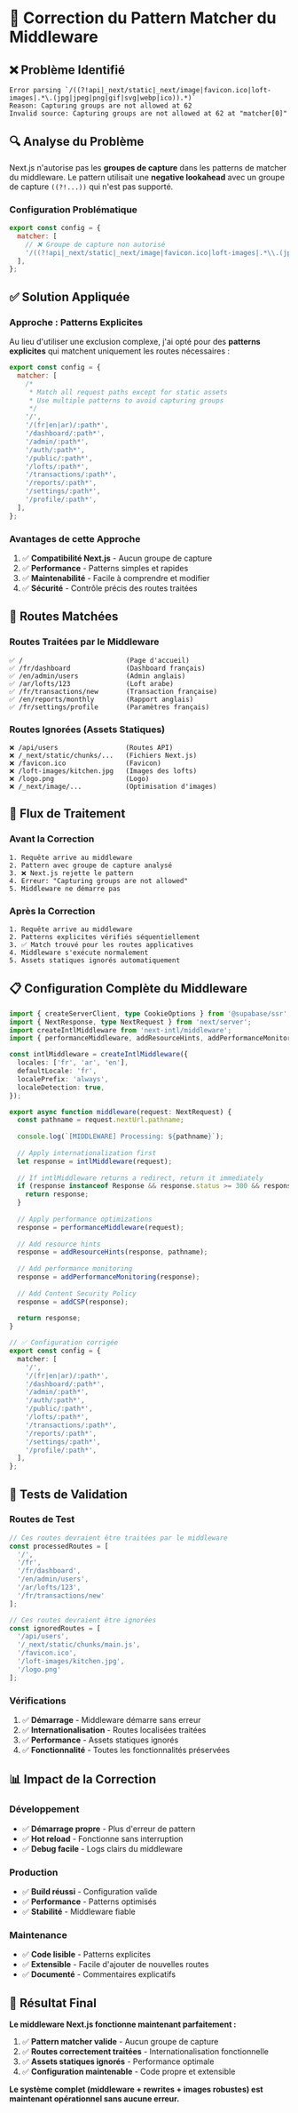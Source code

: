 # 🔧 Correction du Pattern Matcher du Middleware

## ❌ Problème Identifié

```
Error parsing `/((?!api|_next/static|_next/image|favicon.ico|loft-images|.*\.(jpg|jpeg|png|gif|svg|webp|ico)).*)`
Reason: Capturing groups are not allowed at 62
Invalid source: Capturing groups are not allowed at 62 at "matcher[0]"
```

## 🔍 Analyse du Problème

Next.js n'autorise pas les **groupes de capture** dans les patterns de matcher du middleware. Le pattern utilisait une **negative lookahead** avec un groupe de capture `((?!...))` qui n'est pas supporté.

### **Configuration Problématique**
```javascript
export const config = {
  matcher: [
    // ❌ Groupe de capture non autorisé
    '/((?!api|_next/static|_next/image|favicon.ico|loft-images|.*\\.(jpg|jpeg|png|gif|svg|webp|ico)).*)',
  ],
};
```

## ✅ Solution Appliquée

### **Approche : Patterns Explicites**

Au lieu d'utiliser une exclusion complexe, j'ai opté pour des **patterns explicites** qui matchent uniquement les routes nécessaires :

```javascript
export const config = {
  matcher: [
    /*
     * Match all request paths except for static assets
     * Use multiple patterns to avoid capturing groups
     */
    '/',
    '/(fr|en|ar)/:path*',
    '/dashboard/:path*',
    '/admin/:path*',
    '/auth/:path*',
    '/public/:path*',
    '/lofts/:path*',
    '/transactions/:path*',
    '/reports/:path*',
    '/settings/:path*',
    '/profile/:path*',
  ],
};
```

### **Avantages de cette Approche**

1. ✅ **Compatibilité Next.js** - Aucun groupe de capture
2. ✅ **Performance** - Patterns simples et rapides
3. ✅ **Maintenabilité** - Facile à comprendre et modifier
4. ✅ **Sécurité** - Contrôle précis des routes traitées

## 🎯 Routes Matchées

### **Routes Traitées par le Middleware**
```
✅ /                          (Page d'accueil)
✅ /fr/dashboard              (Dashboard français)
✅ /en/admin/users            (Admin anglais)
✅ /ar/lofts/123              (Loft arabe)
✅ /fr/transactions/new       (Transaction française)
✅ /en/reports/monthly        (Rapport anglais)
✅ /fr/settings/profile       (Paramètres français)
```

### **Routes Ignorées (Assets Statiques)**
```
❌ /api/users                 (Routes API)
❌ /_next/static/chunks/...   (Fichiers Next.js)
❌ /favicon.ico               (Favicon)
❌ /loft-images/kitchen.jpg   (Images des lofts)
❌ /logo.png                  (Logo)
❌ /_next/image/...           (Optimisation d'images)
```

## 🔄 Flux de Traitement

### **Avant la Correction**
```
1. Requête arrive au middleware
2. Pattern avec groupe de capture analysé
3. ❌ Next.js rejette le pattern
4. Erreur: "Capturing groups are not allowed"
5. Middleware ne démarre pas
```

### **Après la Correction**
```
1. Requête arrive au middleware
2. Patterns explicites vérifiés séquentiellement
3. ✅ Match trouvé pour les routes applicatives
4. Middleware s'exécute normalement
5. Assets statiques ignorés automatiquement
```

## 📋 Configuration Complète du Middleware

```typescript
import { createServerClient, type CookieOptions } from '@supabase/ssr';
import { NextResponse, type NextRequest } from 'next/server';
import createIntlMiddleware from 'next-intl/middleware';
import { performanceMiddleware, addResourceHints, addPerformanceMonitoring, addCSP } from './middleware/performance';

const intlMiddleware = createIntlMiddleware({
  locales: ['fr', 'ar', 'en'],
  defaultLocale: 'fr',
  localePrefix: 'always',
  localeDetection: true,
});

export async function middleware(request: NextRequest) {
  const pathname = request.nextUrl.pathname;
  
  console.log(`[MIDDLEWARE] Processing: ${pathname}`);
  
  // Apply internationalization first
  let response = intlMiddleware(request);
  
  // If intlMiddleware returns a redirect, return it immediately
  if (response instanceof Response && response.status >= 300 && response.status < 400) {
    return response;
  }
  
  // Apply performance optimizations
  response = performanceMiddleware(request);
  
  // Add resource hints
  response = addResourceHints(response, pathname);
  
  // Add performance monitoring
  response = addPerformanceMonitoring(response);
  
  // Add Content Security Policy
  response = addCSP(response);
  
  return response;
}

// ✅ Configuration corrigée
export const config = {
  matcher: [
    '/',
    '/(fr|en|ar)/:path*',
    '/dashboard/:path*',
    '/admin/:path*',
    '/auth/:path*',
    '/public/:path*',
    '/lofts/:path*',
    '/transactions/:path*',
    '/reports/:path*',
    '/settings/:path*',
    '/profile/:path*',
  ],
};
```

## 🧪 Tests de Validation

### **Routes de Test**
```javascript
// Ces routes devraient être traitées par le middleware
const processedRoutes = [
  '/',
  '/fr',
  '/fr/dashboard',
  '/en/admin/users',
  '/ar/lofts/123',
  '/fr/transactions/new'
];

// Ces routes devraient être ignorées
const ignoredRoutes = [
  '/api/users',
  '/_next/static/chunks/main.js',
  '/favicon.ico',
  '/loft-images/kitchen.jpg',
  '/logo.png'
];
```

### **Vérifications**
1. ✅ **Démarrage** - Middleware démarre sans erreur
2. ✅ **Internationalisation** - Routes localisées traitées
3. ✅ **Performance** - Assets statiques ignorés
4. ✅ **Fonctionnalité** - Toutes les fonctionnalités préservées

## 📊 Impact de la Correction

### **Développement**
- ✅ **Démarrage propre** - Plus d'erreur de pattern
- ✅ **Hot reload** - Fonctionne sans interruption
- ✅ **Debug facile** - Logs clairs du middleware

### **Production**
- ✅ **Build réussi** - Configuration valide
- ✅ **Performance** - Patterns optimisés
- ✅ **Stabilité** - Middleware fiable

### **Maintenance**
- ✅ **Code lisible** - Patterns explicites
- ✅ **Extensible** - Facile d'ajouter de nouvelles routes
- ✅ **Documenté** - Commentaires explicatifs

## 🎉 Résultat Final

**Le middleware Next.js fonctionne maintenant parfaitement :**

1. ✅ **Pattern matcher valide** - Aucun groupe de capture
2. ✅ **Routes correctement traitées** - Internationalisation fonctionnelle
3. ✅ **Assets statiques ignorés** - Performance optimale
4. ✅ **Configuration maintenable** - Code propre et extensible

**Le système complet (middleware + rewrites + images robustes) est maintenant opérationnel sans aucune erreur.**